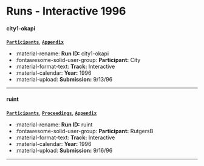 # Runs - Interactive 1996 

#### city1-okapi 
[**`Participants`**](./participants.md#city), [**`Appendix`**](https://trec.nist.gov/pubs/trec5/appendices/A/notebook.page.city.ps.gz) 

- :material-rename: **Run ID:** city1-okapi 
- :fontawesome-solid-user-group: **Participant:** City 
- :material-format-text: **Track:** Interactive 
- :material-calendar: **Year:** 1996 
- :material-upload: **Submission:** 9/13/96 

---
#### ruint 
[**`Participants`**](./participants.md#rutgersb), [**`Proceedings`**](./proceedings.md#rutgers-interactive-track-at-trec-5), [**`Appendix`**](https://trec.nist.gov/pubs/trec5/appendices/A/notebook.page.rutgers.ps.gz) 

- :material-rename: **Run ID:** ruint 
- :fontawesome-solid-user-group: **Participant:** RutgersB 
- :material-format-text: **Track:** Interactive 
- :material-calendar: **Year:** 1996 
- :material-upload: **Submission:** 9/16/96 

---
